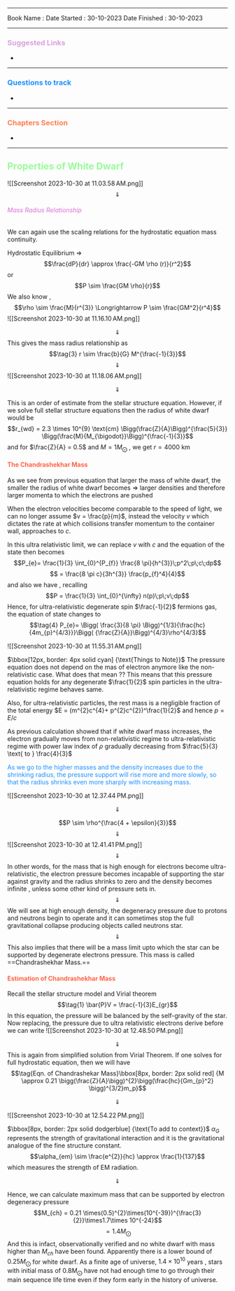 

<hr>

Book Name : 
Date Started : 30-10-2023
Date Finished : 30-10-2023

<hr>

### <span  style = "color:Plum">Suggested Links </span>
+ 

<hr>


### <span  style = "color:dodgerblue">Questions to track </span>
+ 


<hr>

### <span  style = "color:Coral">Chapters Section </span>
+ 

<hr>



## <span  style = "color:PaleGreen">Properties of White Dwarf</span>
![[Screenshot 2023-10-30 at 11.03.58 AM.png]]
$$\Downarrow$$

###### <span  style = "color:Orchid">Mass Radius Relationship</span>
We can again use the scaling relations for the hydrostatic equation mass continuity. 

Hydrostatic Equilibrium $\Longrightarrow$ $$\frac{dP}{dr} \approx \frac{-GM \rho (r)}{r^2}$$
or 
$$P \sim \frac{GM \rho}{r}$$
We also know , 
$$\rho \sim \frac{M}{r^{3}} \Longrightarrow P \sim \frac{GM^2}{r^4}$$
![[Screenshot 2023-10-30 at 11.16.10 AM.png]]

$$\Downarrow$$
This gives the mass radius relationship as 
$$\tag{3} r \sim \frac{b}{G} M^{\frac{-1}{3}}$$
$$\Downarrow$$
![[Screenshot 2023-10-30 at 11.18.06 AM.png]]

$$\Downarrow$$

This is an order of estimate from the stellar structure equation. 
However, if we solve full stellar structure equations then the radius of white dwarf would be 
$$r_{wd} = 2.3 \times 10^{9} \text{cm} \Bigg(\frac{Z}{A}\Bigg)^{\frac{5}{3}} \Bigg(\frac{M}{M_{\bigodot}}\Bigg)^{\frac{-1}{3}}$$
and for $\frac{Z}{A} = 0.5$ and $M = 1M_{\bigodot}$ , we get $r = 4000 \text{ km}$

#### <span  style = "color:Tomato">The Chandrashekhar Mass</span>
As we see from previous equation that larger the mass of white dwarf, the smaller the radius of white dwarf becomes  $\Longrightarrow$ larger densities and therefore larger momenta to which the electrons are pushed

When the electron velocities become comparable to the speed of light, we can no longer assume $v = \frac{p}{m}$, instead the velocity $v$  which dictates the rate at which collisions transfer momentum to the container wall, approaches to $c$.

In this ultra relativistic limit, we can replace $v$ with $c$ and the equation of the state then becomes 
$$P_{e}= \frac{1}{3} \int_{0}^{P_{f}} \frac{8 \pi}{h^{3}}\;p^2\;p\;c\;dp$$
$$ = \frac{8 \pi c}{3h^{3}} \frac{p_{f}^4}{4}$$
and also we have , recalling 
$$P = \frac{1}{3} \int_{0}^{\infty} n(p)\;p\;v\;dp$$
Hence, for ultra-relativistic degenerate spin $\frac{-1}{2}$ fermions gas, the equation of state changes to 
$$\tag{4} P_{e}= \Bigg( \frac{3}{8 \pi} \Bigg)^{1/3}{\frac{hc}{4m_{p}^{4/3}}}\Bigg( {\frac{Z}{A}}\Bigg)^{4/3}\rho^{4/3}$$

![[Screenshot 2023-10-30 at 11.55.31 AM.png]]

$\bbox[12px, border: 4px solid cyan] {\text{Things to Note}}$
The pressure equation does not depend on the mas of electron anymore like the non-relativistic case. What does that mean ?? 
This means that this pressure equation holds for any degenerate $\frac{1}{2}$ spin particles in the ultra-relativistic regime behaves same. 

Also, for ultra-relativistic particles, the rest mass is a negligible fraction of  the total energy $E = (m^{2}c^{4}+ p^{2}c^{2})^\frac{1}{2}$ and hence $p = E/c$

As previous calculation showed that if white dwarf mass increases, the electron gradually moves from non-relativistic regime to ultra-relativistic regime with power law index of $\rho$ gradually decreasing  from $\frac{5}{3} \text{ to } \frac{4}{3}$

<span  style = "color:dodgerblue">As we go to the higher masses and the density increases due to the shrinking radius, the pressure support will rise more and more slowly, so that the radius shrinks even more sharply with increasing mass.</span>

![[Screenshot 2023-10-30 at 12.37.44 PM.png]]

$$\Downarrow$$

$$P \sim \rho^{\frac{4 + \epsilon}{3}}$$
$$\Downarrow$$
![[Screenshot 2023-10-30 at 12.41.41 PM.png]]
$$\Downarrow$$
In other words, for the mass that is high enough for electrons become ultra-relativistic, the electron pressure becomes incapable of supporting the star against gravity and the radius shrinks  to zero and the density becomes infinite , unless some other kind of pressure sets in. 
$$\Downarrow$$
We will see at high enough density, the degeneracy pressure due to protons and neutrons  begin to operate and it can sometimes stop the full gravitational collapse producing objects called neutrons star. 
$$\Downarrow$$
This also implies  that there will be a mass limit upto which the star can be supported by degenerate electrons pressure. This mass is called ==Chandrashekhar Mass.==

#### <span  style = "color:Tomato">Estimation of Chandrashekhar Mass</span>
Recall the stellar structure model and Virial theorem 
$$\tag{1} \bar{P}V = \frac{-1}{3}E_{gr}$$
In this equation, the pressure will be balanced by the self-gravity of the star. 
Now replacing, the pressure due to ultra relativistic electrons derive before we can write
![[Screenshot 2023-10-30 at 12.48.50 PM.png]]

$$\Downarrow$$
This is again from simplified solution from Virial Theorem. If one solves for full hydrostatic equation, then we will have 
$$\tag{Eqn. of Chandrashekar Mass}\bbox[8px, border: 2px solid red] {M \approx 0.21 \bigg(\frac{Z}{A}\bigg)^{2}\bigg(\frac{hc}{Gm_{p}^2} \bigg)^{3/2}m_p}$$

$$\Downarrow$$

![[Screenshot 2023-10-30 at 12.54.22 PM.png]]

$\bbox[8px, border: 2px solid dodgerblue] {\text{To add to context}}$
$\alpha_G$ represents the strength of gravitational interaction and it is the gravitational analogue of the fine structure constant. 
$$\alpha_{em} \sim \frac{e^{2}}{hc} \approx \frac{1}{137}$$
which measures the strength of EM radiation. 

$$\Downarrow$$

Hence, we can calculate maximum mass that can be supported by electron degeneracy pressure
$$M_{ch} = 0.21 \times(0.5)^{2}\times(10^{-39})^{\frac{3}{2}}\times1.7\times 10^{-24}$$
$$ = 1.4 M_{\bigodot}$$
And this is infact, observationally verified and no white dwarf with mass higher than $M_{ch}$ have been found. 
Apparently there is a lower bound of $0.25M_{\bigodot}$ for white dwarf. As a finite age of universe, $1.4 \times10^{10}$ years , stars with initial mass of $0.8M_{\bigodot}$ have not had enough time to go through their main sequence life time even if they form early in the history of universe. 
